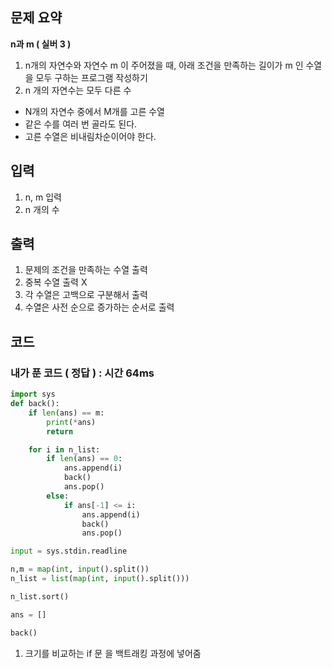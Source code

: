 ## 문제 요약

**n과 m ( 실버 3 )**

1. n개의 자연수와 자연수 m 이 주어졌을 때, 아래 조건을 만족하는 길이가 m 인 수열을 모두 구하는 프로그램 작성하기
2. n 개의 자연수는 모두 다른 수
- N개의 자연수 중에서 M개를 고른 수열
- 같은 수를 여러 번 골라도 된다.
- 고른 수열은 비내림차순이어야 한다.

## 입력
1. n, m 입력
2. n 개의 수

## 출력
1. 문제의 조건을 만족하는 수열 출력
2. 중복 수열 출력 X
3. 각 수열은 고백으로 구분해서 출력
4. 수열은 사전 순으로 증가하는 순서로 출력

## 코드

### 내가 푼 코드 ( 정답 ) : 시간 64ms

```python
import sys
def back():
    if len(ans) == m:
        print(*ans)
        return

    for i in n_list:
        if len(ans) == 0:
            ans.append(i)
            back()
            ans.pop()
        else:
            if ans[-1] <= i:
                ans.append(i)
                back()
                ans.pop()

input = sys.stdin.readline

n,m = map(int, input().split())
n_list = list(map(int, input().split()))

n_list.sort()

ans = []

back()

```

1. 크기를 비교하는 if 문 을 백트래킹 과정에 넣어줌
